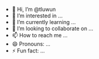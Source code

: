 - 👋 Hi, I’m @tluwun
- 👀 I’m interested in ...
- 🌱 I’m currently learning ...
- 💞️ I’m looking to collaborate on ...
- 📫 How to reach me ...
- 😄 Pronouns: ...
- ⚡ Fun fact: ...

<!---
tluwun/tluwun is a ✨ special ✨ repository because its `README.md` (this file) appears on your GitHub profile.
You can click the Preview link to take a look at your changes.
--->
